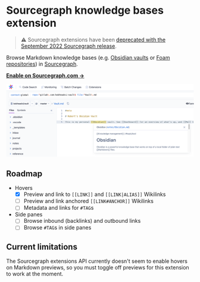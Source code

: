 # Sourcegraph knowledge bases extension

> ⚠️ Sourcegraph extensions have been [deprecated with the September 2022 Sourcegraph
release](https://docs.sourcegraph.com/extensions/deprecation).

Browse Markdown knowledge bases (e.g. [Obsidian vaults](https://obsidian.md/) or [Foam repositories](https://github.com/foambubble/foam/)) in [Sourcegraph](https://about.sourcegraph.com/).

[**Enable on Sourcegraph.com →**](https://sourcegraph.com/extensions/bobheadxi/sourcegraph-knowledge-bases)

![Sourcegraph extension](https://github.com/bobheadxi/sourcegraph-knowledge-bases/blob/master/.static/feature.png?raw=true)

## Roadmap

- Hovers
  - [x] Preview and link to `[[LINK]]` and `[[LINK|ALIAS]]`  Wikilinks
  - [ ] Preview and link anchored `[[LINK#ANCHOR]]` Wikilinks
  - [ ] Metadata and links for `#TAG`s
- Side panes
  - [ ] Browse inbound (backlinks) and outbound links
  - [ ] Browse `#TAG`s in side panes

## Current limitations

The Sourcegraph extensions API currently doesn't seem to enable hovers on Markdown previews, so you must toggle off previews for this extension to work at the moment.
